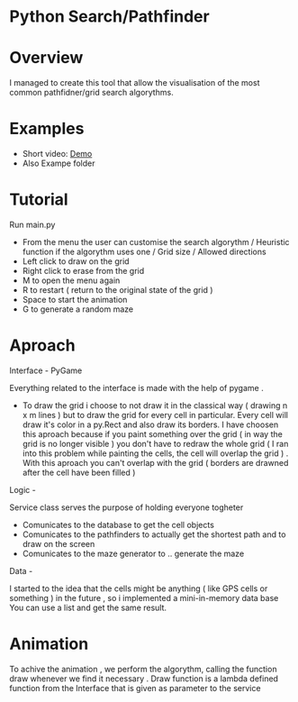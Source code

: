 # Python Search/Pathfinder

# Overview 

I managed to create this tool that allow the visualisation of the most common pathfidner/grid search algorythms.

# Examples
- Short video: [Demo](https://www.youtube.com/watch?v=bW9yDvDNpE0&feature=youtu.be)
- Also Exampe folder

# Tutorial

Run main.py

- From the menu the user can customise the search algorythm / Heuristic function if the algorythm uses one / Grid size / Allowed directions
- Left click to draw on the grid
- Right click to erase from the grid
- M to open the menu again
- R to restart ( return to the original state of the grid )
- Space to start the animation
- G to generate a random maze 


# Aproach

Interface - PyGame

Everything related to the interface is made with the help of pygame .
- To draw the grid i choose to not draw it in the classical way ( drawing n x m lines ) but to draw the grid for every cell in particular.
  Every cell will draw it's color in a py.Rect and also draw its borders. I have choosen this aproach because if you paint something over the
  grid ( in way the grid is no longer visible ) you don't have to redraw the whole grid ( I ran into this problem while painting the cells, the
  cell will overlap the grid ) . With this aproach you can't overlap with the grid ( borders are drawned after the cell have been filled )
 
 Logic -
 
 Service class serves the purpose of holding everyone togheter
 - Comunicates to the database to get the cell objects 
 - Comunicates to the pathfinders to actually get the shortest path and to draw on the screen
 - Comunicates to the maze generator to .. generate the maze
 
 Data -
 
 I started to the idea that the cells might be anything ( like GPS cells or something ) in the future , so i implemented a mini-in-memory data base
 You can use a list and get the same result.
 
 # Animation
 
 To achive the animation , we perform the algorythm, calling the function draw whenever we find it necessary . Draw function is a lambda defined function
 from the Interface that is given as parameter to the service

 
 
 
